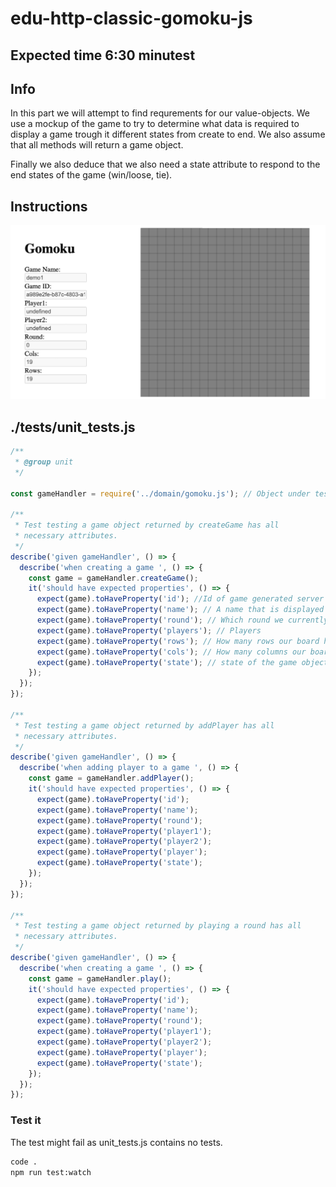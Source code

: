 # edu-http-classic-gomoku-js

## Expected time 6:30 minutest

## Info

In this part we will attempt to find requrements for our value-objects. We use a mockup of the game to try to determine what data is required to display a game trough it different states from create to end. We also assume that all methods will return a game object. 

Finally we also deduce that we also need a state attribute to respond to the end states of the game (win/loose, tie).

## Instructions

![mockup](./resources/mockup_1.png)

## ./__tests__/unit_tests.js

```js
/**
 * @group unit
 */

const gameHandler = require('../domain/gomoku.js'); // Object under test

/**
 * Test testing a game object returned by createGame has all
 * necessary attributes.
 */
describe('given gameHandler', () => {
  describe('when creating a game ', () => {
    const game = gameHandler.createGame();
    it('should have expected properties', () => {
      expect(game).toHaveProperty('id'); //Id of game generated server side
      expect(game).toHaveProperty('name'); // A name that is displayed
      expect(game).toHaveProperty('round'); // Which round we currently play
      expect(game).toHaveProperty('players'); // Players
      expect(game).toHaveProperty('rows'); // How many rows our board has got
      expect(game).toHaveProperty('cols'); // How many columns our board has got
      expect(game).toHaveProperty('state'); // state of the game object = {playing, win1, win2, tie}
    });
  });
});

/**
 * Test testing a game object returned by addPlayer has all
 * necessary attributes.
 */
describe('given gameHandler', () => {
  describe('when adding player to a game ', () => {
    const game = gameHandler.addPlayer();
    it('should have expected properties', () => {
      expect(game).toHaveProperty('id');
      expect(game).toHaveProperty('name');
      expect(game).toHaveProperty('round');
      expect(game).toHaveProperty('player1');
      expect(game).toHaveProperty('player2');
      expect(game).toHaveProperty('player');
      expect(game).toHaveProperty('state');
    });
  });
});

/**
 * Test testing a game object returned by playing a round has all
 * necessary attributes.
 */
describe('given gameHandler', () => {
  describe('when creating a game ', () => {
    const game = gameHandler.play();
    it('should have expected properties', () => {
      expect(game).toHaveProperty('id');
      expect(game).toHaveProperty('name');
      expect(game).toHaveProperty('round');
      expect(game).toHaveProperty('player1');
      expect(game).toHaveProperty('player2');
      expect(game).toHaveProperty('player');
      expect(game).toHaveProperty('state');
    });
  });
});

```

### Test it

The test might fail as unit_tests.js contains no tests.

```bash
code .
npm run test:watch  
```
